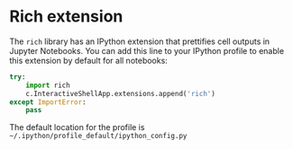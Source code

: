 # Rich extension

The `rich` library has an IPython extension that prettifies
cell outputs in Jupyter Notebooks. You can add this line
to your IPython profile to enable this extension by default
for all notebooks:

```python
try:
    import rich
    c.InteractiveShellApp.extensions.append('rich')
except ImportError:
    pass
```


The default location for the profile is
`~/.ipython/profile_default/ipython_config.py`

